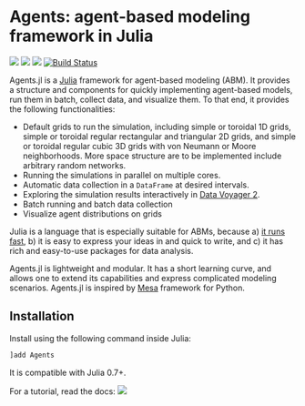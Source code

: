 # Agents: agent-based modeling framework in Julia

[![](https://img.shields.io/badge/Agents.jl-v1.1.6-blue.svg)](https://github.com/kavir1698/Agents.jl) 
[![](https://img.shields.io/badge/docs-stable-blue.svg)](https://kavir1698.github.io/Agents.jl/stable)
[![](https://img.shields.io/badge/docs-latest-blue.svg)](https://kavir1698.github.io/Agents.jl/dev)
[![Build Status](https://travis-ci.org/kavir1698/Agents.jl.svg?branch=master)](https://travis-ci.org/kavir1698/Agents.jl)

Agents.jl is a [Julia](https://julialang.org/) framework for agent-based modeling (ABM). It provides a structure and components for quickly implementing agent-based models, run them in batch, collect data, and visualize them. To that end, it provides the following functionalities: 

* Default grids to run the simulation, including simple or toroidal 1D grids, simple or toroidal regular rectangular and triangular 2D grids, and simple or toroidal regular cubic 3D grids with von Neumann or Moore neighborhoods. More space structure are to be implemented include arbitrary random networks.
* Running the simulations in parallel on multiple cores.
* Automatic data collection in a `DataFrame` at desired intervals.
* Exploring the simulation results interactively in [Data Voyager 2](https://github.com/vega/voyager).
* Batch running and batch data collection
* Visualize agent distributions on grids

Julia is a language that is especially suitable for ABMs, because a) [it runs fast](https://julialang.org/benchmarks/), b) it is easy to express your ideas in and quick to write, and c) it has rich and easy-to-use packages for data analysis.

Agents.jl is lightweight and modular. It has a short learning curve, and allows one to extend its capabilities and express complicated modeling scenarios. Agents.jl is inspired by [Mesa](https://github.com/projectmesa/mesa) framework for Python.


## Installation

Install using the following command inside Julia:

```julia
]add Agents
```

It is compatible with Julia 0.7+.

For a tutorial, read the docs: [![](https://img.shields.io/badge/docs-stable-blue.svg)](https://kavir1698.github.io/Agents.jl/stable)
